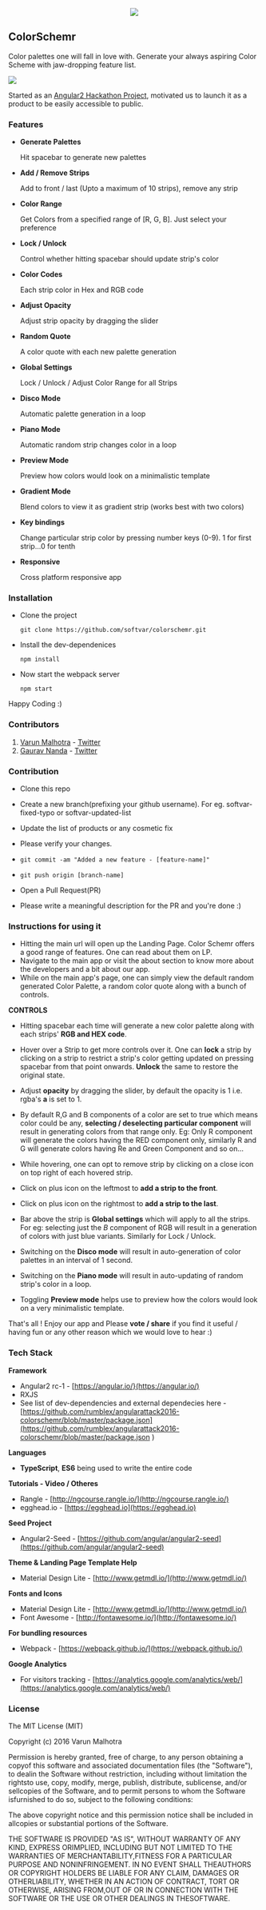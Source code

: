 <p align="center">
	<img src="src/app/assets/images/cs-128.png" />
</p>

## ColorSchemr

Color palettes one will fall in love with. Generate your always aspiring Color Scheme with jaw-dropping feature list.

<img src="src/app/assets/images/preview.png" />

Started as an [Angular2 Hackathon Project](https://www.angularattack.com/entries/2853-angoor), motivated us to launch it as a product to be easily accessible to public.

### Features

* **Generate Palettes**

	Hit spacebar to generate new palettes

* **Add / Remove Strips**

	Add to front / last (Upto a maximum of 10 strips), remove any strip

* **Color Range**

	Get Colors from a specified range of [R, G, B]. Just select your preference

* **Lock / Unlock**

	Control whether hitting spacebar should update strip's color

* **Color Codes**

	Each strip color in Hex and RGB code

* **Adjust Opacity**

	Adjust strip opacity by dragging the slider

* **Random Quote**

	A color quote with each new palette generation

* **Global Settings**

	Lock / Unlock / Adjust Color Range for all Strips

* **Disco Mode**

	Automatic palette generation in a loop

* **Piano Mode**

	Automatic random strip changes color in a loop

* **Preview Mode**

	Preview how colors would look on a minimalistic template

* **Gradient Mode**

	Blend colors to view it as gradient strip (works best with two colors)

* **Key bindings**

	Change particular strip color by pressing number keys (0-9). 1 for first strip...0 for tenth

* **Responsive**

	Cross platform responsive app


### Installation

* Clone the project

	```
	git clone https://github.com/softvar/colorschemr.git
	```

* Install the dev-dependenices

	```
	npm install
	```

* Now start the webpack server

	```
	npm start
	```

Happy Coding :)


### Contributors

1. [Varun Malhotra](https://github.com/softvar) - [Twitter](https://twitter.com/s0ftvar)
2. [Gaurav Nanda](https://github.com/gauravmuk) - [Twitter](https://twitter.com/gauravmuk)

### Contribution

* Clone this repo
* Create a new branch(prefixing your github username). For eg. softvar-fixed-typo or softvar-updated-list
* Update the list of products or any cosmetic fix
* Please verify your changes.
* `git commit -am "Added a new feature - [feature-name]"`
* `git push origin [branch-name]`

* Open a Pull Request(PR)
* Please write a meaningful description for the PR and you're done :)

### Instructions for using it

* Hitting the main url will open up the Landing Page. Color Schemr offers a good range of features. One can read about them on LP.
* Navigate to the main app or visit the about section to know more about the developers and a bit about our app.
* While on the main app's page, one can simply view the default random generated Color Palette, a random color quote along with a bunch of controls.

**CONTROLS**

* Hitting spacebar each time will generate a new color palette along with each strips' **RGB and HEX code**.

* Hover over a Strip to get more controls over it. One can **lock** a strip by clicking on a strip to restrict a strip's color getting updated on pressing spacebar from that point onwards. **Unlock** the same to restore the original state.

* Adjust **opacity** by dragging the slider, by default the opacity is 1 i.e. rgba's **a** is set to 1.

* By default R,G and B components of a color are set to true which means color could be any, **selecting / deselecting particular component** will result in generating colors from that range only. Eg: Only R component will generate the colors having the RED component only, similarly R and G will generate colors having Re and Green Component and so on...

* While hovering, one can opt to remove strip by clicking on a close icon on top right of each hovered strip.

* Click on plus icon on the leftmost to **add a strip to the front**.

* Click on plus icon on the rightmost to **add a strip to the last**.

* Bar above the strip is **Global settings** which will apply to all the strips. For eg: selecting just the *B* component of RGB will result in a generation of colors with just blue variants. Similarly for Lock / Unlock.

* Switching on the **Disco mode** will result in auto-generation of color palettes in an interval of 1 second.

* Switching on the **Piano mode** will result in auto-updating of random strip's color in a loop.

* Toggling **Preview mode** helps use to preview how the colors would look on a very minimalistic template.

That's all ! Enjoy our app and Please **vote / share** if you find it useful / having fun or any other reason which we would love to hear :)

### Tech Stack

**Framework**

* Angular2 rc-1 - [https://angular.io/}(https://angular.io/)
* RXJS
* See list of dev-dependencies and external dependecies here - [https://github.com/rumblex/angularattack2016-colorschemr/blob/master/package.json](https://github.com/rumblex/angularattack2016-colorschemr/blob/master/package.json
)

**Languages**

* **TypeScript**, **ES6** being used to write the entire code

**Tutorials - Video / Otheres**

* Rangle - [http://ngcourse.rangle.io/](http://ngcourse.rangle.io/)
* egghead.io - [https://egghead.io](https://egghead.io)

**Seed Project**

* Angular2-Seed - [https://github.com/angular/angular2-seed](https://github.com/angular/angular2-seed)

**Theme & Landing Page Template Help**

* Material Design Lite - [http://www.getmdl.io/](http://www.getmdl.io/)

**Fonts and Icons**

* Material Design Lite - [http://www.getmdl.io/](http://www.getmdl.io/)
* Font Awesome - [http://fontawesome.io/](http://fontawesome.io/)

**For bundling resources**

* Webpack - [https://webpack.github.io/](https://webpack.github.io/)

**Google Analytics**

* For visitors tracking - [https://analytics.google.com/analytics/web/](https://analytics.google.com/analytics/web/)

### License

The MIT License (MIT)

Copyright (c) 2016 Varun Malhotra

Permission is hereby granted, free of charge, to any person obtaining a copyof this software and associated documentation files (the "Software"), to dealin the Software without restriction, including without limitation the rightsto use, copy, modify, merge, publish, distribute, sublicense, and/or sellcopies of the Software, and to permit persons to whom the Software isfurnished to do so, subject to the following conditions:

The above copyright notice and this permission notice shall be included in allcopies or substantial portions of the Software.

THE SOFTWARE IS PROVIDED "AS IS", WITHOUT WARRANTY OF ANY KIND, EXPRESS ORIMPLIED, INCLUDING BUT NOT LIMITED TO THE WARRANTIES OF MERCHANTABILITY,FITNESS FOR A PARTICULAR PURPOSE AND NONINFRINGEMENT. IN NO EVENT SHALL THEAUTHORS OR COPYRIGHT HOLDERS BE LIABLE FOR ANY CLAIM, DAMAGES OR OTHERLIABILITY, WHETHER IN AN ACTION OF CONTRACT, TORT OR OTHERWISE, ARISING FROM,OUT OF OR IN CONNECTION WITH THE SOFTWARE OR THE USE OR OTHER DEALINGS IN THESOFTWARE.